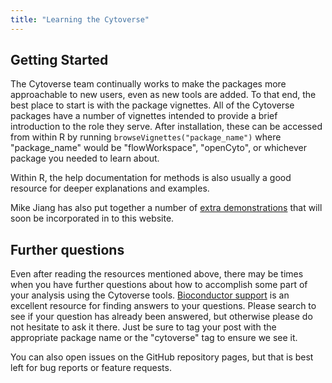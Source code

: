 ```yaml
---
title: "Learning the Cytoverse"
---
```


## Getting Started

The Cytoverse team continually works to make the packages more approachable to new users, even as new
tools are added. To that end, the best place to start is with the package vignettes. All of the Cytoverse
packages have a number of vignettes intended to provide a brief introduction to the role they serve. After
installation, these can be accessed from within R by running `browseVignettes("package_name")` where "package_name" 
would be "flowWorkspace", "openCyto", or whichever package you needed to learn about.

Within R, the help documentation for methods is also usually a good resource for deeper explanations and examples.

Mike Jiang has also put together a number of [extra demonstrations](http://rpubs.com/wjiang2/) that will soon 
be incorporated in to this website.

## Further questions

Even after reading the resources mentioned above, there may be times when you have further questions about how to accomplish
some part of your analysis using the Cytoverse tools. [Bioconductor support](https://support.bioconductor.org/) 
is an excellent resource for finding answers to your questions. Please search to see if your question has already
been answered, but otherwise please do not hesitate to ask it there. Just be sure to tag your post with the appropriate
package name or the "cytoverse" tag to ensure we see it.

You can also open issues on the GitHub repository pages, but that is best left for bug reports or feature requests.
